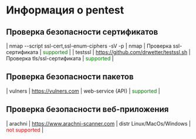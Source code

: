 # Информация о pentest

## Проверка безопасности сертификатов
| nmap --script ssl-cert,ssl-enum-ciphers -sV -p <port-number> <IP-address> | nmap | Проверка ssl-сертификата | <font color="green">supported</font> |
| testssl | https://github.com/drwetter/testssl.sh | Проверка tls/ssl-сертификата | <font color="green">supported</font> |

## Проверка безопасности пакетов
| vulners | https://vulners.com | web-service (API) | <font color="green">supported</font> |

## Проверка безопасности веб-приложения
| arachni | https://www.arachni-scanner.com | distr Linux/MacOs/Windows | <font color="red">not supported</font> |
